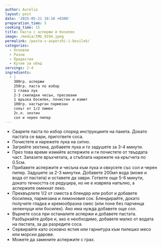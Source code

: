 ```yaml
---
author: Aurelia
layout: post
date: '2025-05-21 10:10 +0300'
preparation_time: 5
cooking_time: 15
title: Паста с аспержи и босилек
image: /media/IMG_9194.jpeg
permalink: /pasta-s-asperzhi-i-bosilek/
categories:
  - Основни
  - Разни
  - Предястия
  - Кутия за обяд
servings: 2-4
ingredients:
  - |
    300гр. аспержи
    250гр. паста по избор
    1 глава лук
    2-3 скилидки чесън, пресовани
    1 връзка босилек, почистен и измит
    100гр. настърган пармезан
    сокът от 1/2 лимон
    2с.л. зехтин
    сол и черен пипер
---
```

- Сварете паста по избор според инструкциите на пакета. Докато пастата се вари, пригответе соса.
- Почистете и нарежете лука на ситно.
- Загрейте зехтина, добавете лука и го задушете за 3-4 минути.
- През това време измийте аспержите и ги почистете от твърдата част. Запазете връхчетата, а стъблата нарежете на кръгчета по 0.5см.
- Прибавете аспержите и чесъна към лука и овкусете със сол и черен пипер. Задушете за 2-3 минутки. Добавете 200мл вода (може и вода от пастата) и оставете да заври. Гответе още 5-6 минути, докато течността се редуцира, но не е извряла напълно, а аспержите омекнат леко.
- Прехвърлете 1/2 от сместа в блендер или робот и добавете босилека, пармезана и лимоновия сок. Блендирайте, докато получите гладка и кремообразна смес (или поне без парченца зеленчуци или босилек). Ако има нужда добавете още сол. 
- Върнете соса при останалите аспержи и добавете пастата. Разбъркайте добре и, ако е необходимо, добавете малко от водата на пастата, за да разредите соса.
- Сервирайте като основно ястия или гарнитура към пилешко месо или морски дарове.
- Можете да замените аспержите с грах.


